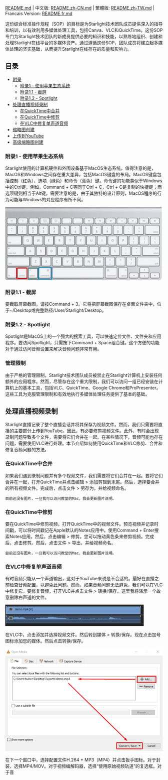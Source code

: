 [README.md](README.md) |
中文版: [README.zh-CN.md](README.zh-CN.md) |
繁體版: [README.zh-TW.md](README.zh-TW.md) | 
Francais Version: [README.fr.md](README.fr.md)

这份综合标准操作规程（SOP）的目标是为Starlight技术团队成员提供深入的指导和培训，以有效利用多媒体处理工具，包括Canva、VLC和QuickTime。这份SOP专门为Starlight技术团队的新成员提供必要的知识和技能，以熟练地组织、创建和处理Starlight在线平台的多媒体资产。通过遵循这份SOP，团队成员将建立起多媒体处理的坚实基础，从而提升Starlight在线存在的质量和影响力。

## 目录
- [附录](#附录-1---使用苹果生态系统)
    - [附录1 - 使用苹果生态系统](#附录1---使用苹果生态系统)
    - [附录1.1 - 截屏](#附录11---截屏)
    - [附录1.2 - Spotlight](#附录12---spotlight)
- [处理直播视频录制](#处理直播视频录制)
    - [在QuickTime中合并](#在quicktime中合并)
    - [在QuickTime中修剪](#在quicktime中修剪)
    - [在VLC中修复单声道音频](#在vlc中修复单声道音频)
- [缩略图创建](#缩略图创建)
- [上传到YouTube](#上传到youtube)
- [高级缩略图创建](#高级缩略图创建)


### 附录1 - 使用苹果生态系统

Starlight使用的计算机硬件和外围设备基于MacOS生态系统。值得注意的是，MacOS和Windows之间存在重大差异，包括MacOS键盘的布局。MacOS键盘包括控制（红色）、选项（绿色）和命令（蓝色）键。命令键的功能类似于Windows中的Ctrl键，例如，Command + C等同于Ctrl + C，Ctrl + C是复制的快捷键；而选项键则相当于Alt键。需要注意的是，由于其独特的设计原则，MacOS程序的行为可能与Windows的对应程序有所不同。

![](assets/2024-01-11-22-46-35.png)

### 附录1.1 - 截屏

要截取屏幕截图，请按Command + 3。它将把屏幕截图保存在桌面文件夹中，位于~/Desktop或完整路径/User/Starlight/Desktop。

### 附录1.2 - Spotlight
Spotlight是MacOS上的一个强大的搜索工具，可以快速定位文件、文件夹和应用程序。要访问Spotlight，只需按下Command + Space组合键。这个方便的功能对于通过访问音频设置来解决音频问题非常有用。

### 管理限制

由于严格的管理限制，Starlight技术团队成员被禁止在Starlight计算机上安装任何额外的应用程序。然而，尽管存在这个重大限制，我们可以访问一组已经安装在计算机上的基本工具，包括VLC、QuickTime、Google Chrome和ProPresenter。这些工具为克服管理限制和有效地执行多媒体处理任务提供了基本的基础。

## 处理直播视频录制

Starlight直播记录了整个直播会话并将其保存为视频文件。然而，我们只需要将直播的主要部分上传到YouTube。因此，有必要修剪视频文件。此外，有时会出现录制问题导致多个文件，需要将它们合并在一起。在某些情况下，音频可能也存在问题，需要使用VLC进行处理。本节介绍如何使用QuickTime和VLC修剪、合并和修复音频问题的方法。

### 在QuickTime中合并

如果我们遇到录制问题并有多个视频文件，我们需要将它们合并在一起。要将它们合并在一起，打开QuickTime并点击编辑 > 添加剪辑到末尾。然后，选择要合并的所有视频文件。完成后，点击文件 > 另存为，并给视频命名。

`目前还没有图片，一旦我可以访问教堂的Mac，我会更新图片说明。`

### 在QuickTime中修剪

要在QuickTime中修剪视频，打开QuickTime中的视频文件。预览视频并记录时间戳，可以将时间戳记在Apple默认的Notes应用中。使用Command + Enter搜索Notes应用。然后，点击编辑 > 修剪。您可以拖动黄色条来修剪视频。完成后，点击修剪。然后，点击文件 > 导出，并给视频命名。

`目前还没有图片，一旦我可以访问教堂的Mac，我会更新图片说明。`

### 在VLC中修复单声道音频

有时音频只能从一个声道输出，这对于YouTube来说是不合适的。最好在直播之前检查音频配置，以避免此问题。然而，如果音频问题无法避免，我们可以在VLC中修复它。要修复音频，打开VLC并点击文件 > 转换/保存。这里我将演示一个故意删除右声道的文件。

![](assets/2024-01-20-23-58-08.png)

在VLC中，点击添加并选择视频文件。然后转到媒体 > 转换/保存。现在点击加号图标添加您的媒体。然后点击转换/保存。

![](assets/2024-01-21-00-01-22.png)

在下一个窗口中，选择配置文件H.264 + MP3（MP4）并点击扳手图标。对于封装，选择MP4/MOV。对于视频编解码器，选择“使用原始视频轨道”的复选框。对于音